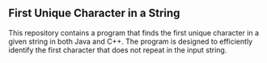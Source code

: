 <h2>First Unique Character in a String</h2>

This repository contains a program that finds the first unique character in a given string in both Java and C++. The program is designed to efficiently identify the first character that does not repeat in the input string.